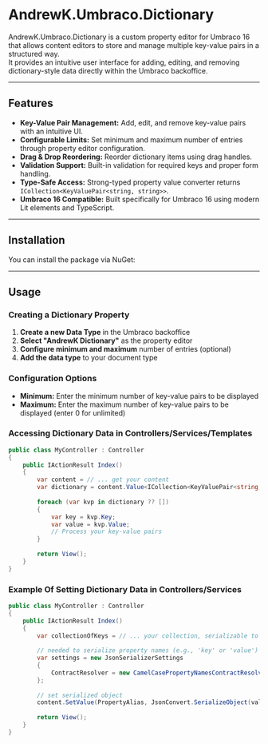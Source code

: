 # AndrewK.Umbraco.Dictionary

AndrewK.Umbraco.Dictionary is a custom property editor for Umbraco 16 that allows content editors to store and manage multiple key-value pairs in a structured way.  
It provides an intuitive user interface for adding, editing, and removing dictionary-style data directly within the Umbraco backoffice.

---

## Features

- **Key-Value Pair Management:** Add, edit, and remove key-value pairs with an intuitive UI.
- **Configurable Limits:** Set minimum and maximum number of entries through property editor configuration.
- **Drag & Drop Reordering:** Reorder dictionary items using drag handles.
- **Validation Support:** Built-in validation for required keys and proper form handling.
- **Type-Safe Access:** Strong-typed property value converter returns `ICollection<KeyValuePair<string, string>>`.
- **Umbraco 16 Compatible:** Built specifically for Umbraco 16 using modern Lit elements and TypeScript.

---

## Installation

You can install the package via NuGet:

---

## Usage

### Creating a Dictionary Property

1. **Create a new Data Type** in the Umbraco backoffice
2. **Select "AndrewK Dictionary"** as the property editor
3. **Configure minimum and maximum** number of entries (optional)
4. **Add the data type** to your document type

### Configuration Options

- **Minimum:** Enter the minimum number of key-value pairs to be displayed
- **Maximum:** Enter the maximum number of key-value pairs to be displayed (enter 0 for unlimited)

### Accessing Dictionary Data in Controllers/Services/Templates

```csharp
public class MyController : Controller
{
    public IActionResult Index()
    {
        var content = // ... get your content
        var dictionary = content.Value<ICollection<KeyValuePair<string, string>>>("myDictionaryProperty");
        
        foreach (var kvp in dictionary ?? [])
        {
            var key = kvp.Key;
            var value = kvp.Value;
            // Process your key-value pairs
        }
        
        return View();
    }
}
```

### Example Of Setting Dictionary Data in Controllers/Services

```csharp
public class MyController : Controller
{
    public IActionResult Index()
    {
        var collectionOfKeys = // ... your collection, serializable to list of key-value pairs
        
        // needed to serialize property names (e.g., 'key' or 'value') in a way the converter can deserialize them
        var settings = new JsonSerializerSettings
        {
            ContractResolver = new CamelCasePropertyNamesContractResolver()
        };
        
        // set serialized object
        content.SetValue(PropertyAlias, JsonConvert.SerializeObject(values, settings));
        
        return View();
    }
}
```